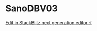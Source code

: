 # SanoDBV03

[Edit in StackBlitz next generation editor ⚡️](https://stackblitz.com/~/github.com/scoshields/SanoDBV03)